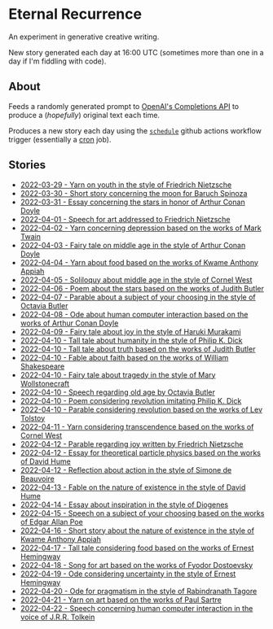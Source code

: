 # Eternal Recurrence

An experiment in generative creative writing.

New story generated each day at 16:00 UTC (sometimes more than one in a day if I'm fiddling with code).

## About

Feeds a randomly generated prompt to [OpenAI's Completions API](https://beta.openai.com/docs/api-reference/completions) to produce a (*hopefully*) original text each time.

Produces a new story each day using the [`schedule`](https://docs.github.com/en/actions/using-workflows/events-that-trigger-workflows#schedule) github actions workflow trigger (essentially a [cron](https://en.wikipedia.org/wiki/Cron) job).

## Stories

- [2022-03-29 - Yarn on youth in the style of Friedrich Nietzsche](./stories/2022-03-29%20-%20Yarn%20on%20youth%20in%20the%20style%20of%20Friedrich%20Nietzsche.md)
- [2022-03-30 - Short story concerning the moon for Baruch Spinoza](./stories/2022-03-30%20-%20Short%20story%20concerning%20the%20moon%20for%20Baruch%20Spinoza.md)
- [2022-03-31 - Essay concerning the stars in honor of Arthur Conan Doyle](./stories/2022-03-31%20-%20Essay%20concerning%20the%20stars%20in%20honor%20of%20Arthur%20Conan%20Doyle.md)
- [2022-04-01 - Speech for art addressed to Friedrich Nietzsche](./stories/2022-04-01%20-%20Speech%20for%20art%20addressed%20to%20Friedrich%20Nietzsche.md)
- [2022-04-02 - Yarn concerning depression based on the works of Mark Twain](./stories/2022-04-02%20-%20Yarn%20concerning%20depression%20based%20on%20the%20works%20of%20Mark%20Twain.md)
- [2022-04-03 - Fairy tale on middle age in the style of Arthur Conan Doyle](./stories/2022-04-03%20-%20Fairy%20tale%20on%20middle%20age%20in%20the%20style%20of%20Arthur%20Conan%20Doyle.md)
- [2022-04-04 - Yarn about food based on the works of Kwame Anthony Appiah](./stories/2022-04-04%20-%20Yarn%20about%20food%20based%20on%20the%20works%20of%20Kwame%20Anthony%20Appiah.md)
- [2022-04-05 - Soliloquy about middle age in the style of Cornel West](./stories/2022-04-05%20-%20Soliloquy%20about%20middle%20age%20in%20the%20style%20of%20Cornel%20West.md)
- [2022-04-06 - Poem about the stars based on the works of Judith Butler](./stories/2022-04-06%20-%20Poem%20about%20the%20stars%20based%20on%20the%20works%20of%20Judith%20Butler.md)
- [2022-04-07 - Parable about a subject of your choosing in the style of Octavia Butler](./stories/2022-04-07%20-%20Parable%20about%20a%20subject%20of%20your%20choosing%20in%20the%20style%20of%20Octavia%20Butler.md)
- [2022-04-08 - Ode about human computer interaction based on the works of Arthur Conan Doyle](./stories/2022-04-08%20-%20Ode%20about%20human%20computer%20interaction%20based%20on%20the%20works%20of%20Arthur%20Conan%20Doyle.md)
- [2022-04-09 - Fairy tale about joy in the style of Haruki Murakami](./stories/2022-04-09%20-%20Fairy%20tale%20about%20joy%20in%20the%20style%20of%20Haruki%20Murakami.md)
- [2022-04-10 - Tall tale about humanity in the style of Philip K. Dick](./stories/2022-04-10%20-%20Tall%20tale%20about%20humanity%20in%20the%20style%20of%20Philip%20K.%20Dick.md)
- [2022-04-10 - Tall tale about truth based on the works of Judith Butler](./stories/2022-04-10%20-%20Tall%20tale%20about%20truth%20based%20on%20the%20works%20of%20Judith%20Butler.md)
- [2022-04-10 - Fable about faith based on the works of William Shakespeare](stories/2022-04-10%20-%20Fable%20about%20faith%20based%20on%20the%20works%20of%20William%20Shakespeare.md)
- [2022-04-10 - Fairy tale about tragedy in the style of Mary Wollstonecraft](stories/2022-04-10%20-%20Fairy%20tale%20about%20tragedy%20in%20the%20style%20of%20Mary%20Wollstonecraft.md)
- [2022-04-10 - Speech regarding old age by Octavia Butler](stories/2022-04-10%20-%20Speech%20regarding%20old%20age%20by%20Octavia%20Butler.md)
- [2022-04-10 - Poem considering revolution imitating Philip K. Dick](stories/2022-04-10%20-%20Poem%20considering%20revolution%20imitating%20Philip%20K.%20Dick.md)
- [2022-04-10 - Parable considering revolution based on the works of Lev Tolstoy](stories/2022-04-10%20-%20Parable%20considering%20revolution%20based%20on%20the%20works%20of%20Lev%20Tolstoy.md)
- [2022-04-11 - Yarn considering transcendence based on the works of Cornel West](stories/2022-04-11%20-%20Yarn%20considering%20transcendence%20based%20on%20the%20works%20of%20Cornel%20West.md)
- [2022-04-12 - Parable regarding joy written by Friedrich Nietzsche](stories/2022-04-12%20-%20Parable%20regarding%20joy%20written%20by%20Friedrich%20Nietzsche.md)
- [2022-04-12 - Essay for theoretical particle physics based on the works of David Hume](stories/2022-04-12%20-%20Essay%20for%20theoretical%20particle%20physics%20based%20on%20the%20works%20of%20David%20Hume.md)
- [2022-04-12 - Reflection about action in the style of Simone de Beauvoire](stories/2022-04-12%20-%20Reflection%20about%20action%20in%20the%20style%20of%20Simone%20de%20Beauvoire.md)
- [2022-04-13 - Fable on the nature of existence in the style of David Hume](stories/2022-04-13%20-%20Fable%20on%20the%20nature%20of%20existence%20in%20the%20style%20of%20David%20Hume.md)
- [2022-04-14 - Essay about inspiration in the style of Diogenes](stories/2022-04-14%20-%20Essay%20about%20inspiration%20in%20the%20style%20of%20Diogenes.md)
- [2022-04-15 - Speech on a subject of your choosing based on the works of Edgar Allan Poe](stories/2022-04-15%20-%20Speech%20on%20a%20subject%20of%20your%20choosing%20based%20on%20the%20works%20of%20Edgar%20Allan%20Poe.md)
- [2022-04-16 - Short story about the nature of existence in the style of Kwame Anthony Appiah](stories/2022-04-16%20-%20Short%20story%20about%20the%20nature%20of%20existence%20in%20the%20style%20of%20Kwame%20Anthony%20Appiah.md)
- [2022-04-17 - Tall tale considering food based on the works of Ernest Hemingway](stories/2022-04-17%20-%20Tall%20tale%20considering%20food%20based%20on%20the%20works%20of%20Ernest%20Hemingway.md)
- [2022-04-18 - Song for art based on the works of Fyodor Dostoevsky](stories/2022-04-18%20-%20Song%20for%20art%20based%20on%20the%20works%20of%20Fyodor%20Dostoevsky.md)
- [2022-04-19 - Ode considering uncertainty in the style of Ernest Hemingway](stories/2022-04-19%20-%20Ode%20considering%20uncertainty%20in%20the%20style%20of%20Ernest%20Hemingway.md)
- [2022-04-20 - Ode for pragmatism in the style of Rabindranath Tagore](stories/2022-04-20%20-%20Ode%20for%20pragmatism%20in%20the%20style%20of%20Rabindranath%20Tagore.md)
- [2022-04-21 - Yarn on art based on the works of Paul Sartre](stories/2022-04-21%20-%20Yarn%20on%20art%20based%20on%20the%20works%20of%20Paul%20Sartre.md)
- [2022-04-22 - Speech concerning human computer interaction in the voice of J.R.R. Tolkein](stories/2022-04-22%20-%20Speech%20concerning%20human%20computer%20interaction%20in%20the%20voice%20of%20J.R.R.%20Tolkein.md)
